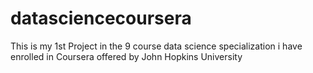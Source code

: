 # datasciencecoursera
This is my 1st Project in the 9 course data science specialization i have enrolled in Coursera offered by John Hopkins University
